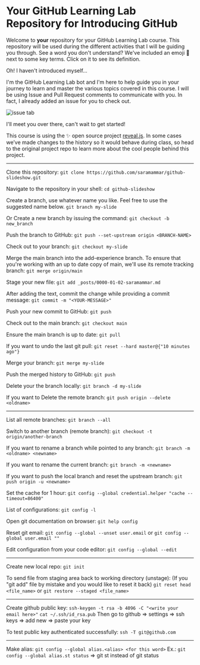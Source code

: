 # Your GitHub Learning Lab Repository for Introducing GitHub

Welcome to **your** repository for your GitHub Learning Lab course. This repository will be used during the different activities that I will be guiding you through. See a word you don't understand? We've included an emoji 📖 next to some key terms. Click on it to see its definition.

Oh! I haven't introduced myself...

I'm the GitHub Learning Lab bot and I'm here to help guide you in your journey to learn and master the various topics covered in this course. I will be using Issue and Pull Request comments to communicate with you. In fact, I already added an issue for you to check out.

![issue tab](https://lab.github.com/public/images/issue_tab.png)

I'll meet you over there, can't wait to get started!

This course is using the :sparkles: open source project [reveal.js](https://github.com/hakimel/reveal.js/). In some cases we’ve made changes to the history so it would behave during class, so head to the original project repo to learn more about the cool people behind this project.

-------------------------------

Clone this repository:
` git clone https://github.com/saramammar/github-slideshow.git `

Navigate to the repository in your shell:
` cd github-slideshow `

Create a branch, use whatever name you like. Feel free to use the suggested name below.
` git branch my-slide `

Or Create a new branch by issuing the command:
` git checkout -b new_branch `

Push the branch to GitHub:
` git push --set-upstream origin <BRANCH-NAME> `

Check out to your branch:
` git checkout my-slide `

Merge the main branch into the add-experience branch. To ensure that you're working with an up to date copy of main, we'll use its remote tracking branch:
` git merge origin/main `

Stage your new file:
` git add _posts/0000-01-02-saramammar.md `

After adding the text, commit the change while providing a commit message:
` git commit -m "<YOUR-MESSAGE>" `

Push your new commit to GitHub:
` git push `

Check out to the main branch:
` git checkout main `

Ensure the main branch is up to date:
` git pull `

If you want to undo the last git pull:
` git reset --hard master@{"10 minutes ago"} `

Merge your branch:
` git merge my-slide `

Push the merged history to GitHub:
` git push `

Delete your the branch locally:
` git branch -d my-slide `

If you want to Delete the remote branch:
` git push origin --delete <oldname> `

-----------------------------------------

List all remote branches:
` git branch --all `

Switch to another branch (remote branch):
` git checkout -t origin/another-branch `

If you want to rename a branch while pointed to any branch:
` git branch -m <oldname> <newname> `

If you want to rename the current branch:
` git branch -m <newname> `

If you want to push the local branch and reset the upstream branch:
` git push origin -u <newname> `

Set the cache for 1 hour:
` git config --global credential.helper "cache --timeout=86400" `

List of configurations:
` git config -l `

Open git documentation on browser:
` git help config `

Reset git email:
` git config --global --unset user.email `
or
` git config --global user.email "" `

Edit configuration from your code editor:
` git config --global --edit `

-----------------------------------------

Create new local repo:
` git init `

To send file from staging area back to working directory (unstage): (If you "git add" file by mistake and you would like to reset it back)
` git reset head <file_name> `
or
` git restore --staged <file_name> `

----------------------------------------

Create github public key:
` ssh-keygen -t rsa -b 4096 -C "<write your email here>" `
` cat ~/.ssh/id_rsa.pub `
Then go to github => settings => ssh keys => add new => paste your key

To test public key authenticated successfully:
` ssh -T git@github.com `

----------------------------------------

Make alias:
` git config --global alias.<alias> <for this word> ` 
Ex.: ` git config --global alias.st status ` => git st instead of git status
